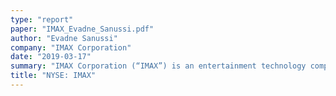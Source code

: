 ```yaml
---
type: "report"
paper: "IMAX_Evadne_Sanussi.pdf"
author: "Evadne Sanussi"
company: "IMAX Corporation"
date: "2019-03-17"
summary: "IMAX Corporation (“IMAX”) is an entertainment technology company, specializing in motion picture technologies and presentations worldwide. IMAX has 1,505 theatre systems operating in 80 countries across the world. "
title: "NYSE: IMAX"
---
```

